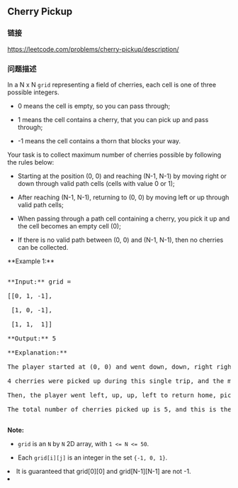 ## Cherry Pickup  
### 链接  
https://leetcode.com/problems/cherry-pickup/description/  
### 问题描述

In a N x N `grid` representing a field of cherries, each cell is one of three possible integers.



- 0 means the cell is empty, so you can pass through;
- 1 means the cell contains a cherry, that you can pick up and pass through;
- -1 means the cell contains a thorn that blocks your way.



Your task is to collect maximum number of cherries possible by following the rules below:



- Starting at the position (0, 0) and reaching (N-1, N-1) by moving right or down through valid path cells (cells with value 0 or 1);
- After reaching (N-1, N-1), returning to (0, 0) by moving left or up through valid path cells;
- When passing through a path cell containing a cherry, you pick it up and the cell becomes an empty cell (0);
- If there is no valid path between (0, 0) and (N-1, N-1), then no cherries can be collected.




<p>**Example 1:**<br />
<pre>
**Input:** grid =
[[0, 1, -1],
 [1, 0, -1],
 [1, 1,  1]]
**Output:** 5
**Explanation:** 
The player started at (0, 0) and went down, down, right right to reach (2, 2).
4 cherries were picked up during this single trip, and the matrix becomes [[0,1,-1],[0,0,-1],[0,0,0]].
Then, the player went left, up, up, left to return home, picking up one more cherry.
The total number of cherries picked up is 5, and this is the maximum possible.
</pre>


**Note:**
- `grid` is an `N` by `N` 2D array, with `1 <= N <= 50`.
- Each `grid[i][j]` is an integer in the set `{-1, 0, 1}`.
<li>It is guaranteed that grid[0][0] and grid[N-1][N-1] are not -1.<li>

